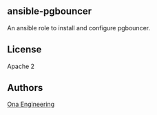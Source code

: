 ## ansible-pgbouncer

An ansible role to install and configure pgbouncer.

## License

Apache 2

## Authors

[Ona Engineering](https://ona.io)
